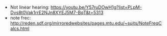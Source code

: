 - Not linear hearing: https://youtu.be/Y57ruDOwH1g?list=PLpM-Dvs8t0Vak1rrE2NJn8XYEJ5M7-BqT&t=5313
- note frec: http://reden.sdf.org/mirroredwebsites/pages.mtu.edu/~suits/NoteFreqCalcs.html

